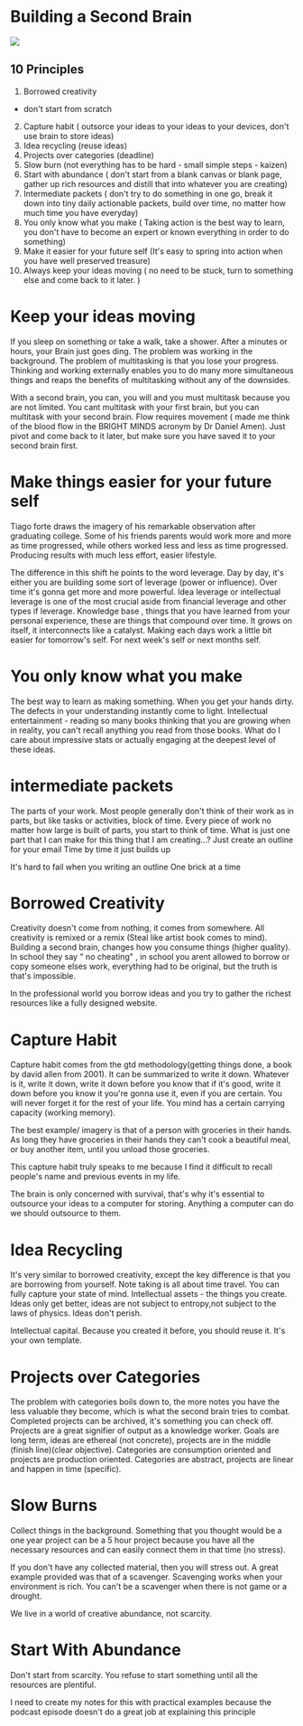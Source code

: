 # Building a Second Brain

![](https://external-content.duckduckgo.com/iu/?u=https%3A%2F%2Ftse3.mm.bing.net%2Fth%3Fid%3DOIP.XljCIBMpnVC8U4rvroIvYAHaEK%26pid%3DApi&f=1)

## 10 Principles
1. Borrowed creativity
- don't start from scratch
2. Capture habit ( outsorce your ideas to your ideas to your devices, don't use brain to store ideas)
3. Idea recycling (reuse ideas)
4. Projects over categories (deadline)
5. Slow burn (not everything has to be hard - small simple steps - kaizen)
6. Start with abundance ( don't start from a blank canvas or blank page, gather up rich resources and distill that into whatever you are creating)
7. Intermediate packets ( don't try to do something in one go, break it down into tiny daily actionable packets, build over time, no matter how much time you have everyday)
8. You only know what you make ( Taking action is the best way to learn, you don't have to become an expert or known everything in order to do something)
9. Make it easier for your future self (It's easy to spring into action when you have well preserved treasure)
10. Always keep your ideas moving ( no need to be stuck, turn to something else and come back to it later. )

# Keep your ideas moving
If you sleep on something or take a walk, take a shower. After a minutes or hours, your Brain just goes ding. The problem was working in the background.
The problem of multitasking is that you lose your progress. Thinking and working externally enables you to do many more simultaneous things and reaps the benefits of multitasking without any of the downsides. 

With a second brain, you can, you will and you must multitask because you are not limited. You cant multitask with your first brain, but you can multitask with your second brain.  Flow requires movement ( made me think of the blood flow in the BRIGHT MINDS acronym by Dr Daniel Amen). Just pivot and come back to it later, but make sure you have saved it to your second brain first. 

# Make things easier for your future self
Tiago forte draws the imagery of his remarkable observation after graduating college. Some of his friends parents would work more and more as time progressed, while others worked less and less as time progressed. 
Producing results with much less effort, easier lifestyle. 

The difference in this shift he points to the word leverage.  Day by day, it's either you are building some sort of leverage (power or influence). Over time it's gonna get more and more powerful. Idea leverage or intellectual leverage is one of the most crucial aside from financial leverage and other types if leverage. Knowledge base , things that you have learned from your personal experience, these are things that compound over time. It grows on itself, it interconnects like a catalyst. Making each days work a little bit easier for tomorrow's self. For next week's self or next months self. 

# You only know what you make

The best way to learn as making something. When you get your hands dirty. The defects in your understanding instantly come to light.
Intellectual entertainment - reading so many books thinking that you are growing when in reality, you can't recall anything you read from those books. What do I care about impressive stats or actually engaging at the deepest level of these ideas. 

# intermediate packets
The parts of your work. Most people generally don't think of their work as in parts, but like tasks or activities, block of time. 
Every piece of work no matter how large is built of parts, you start to think of time. What is just one part that I can  make for this thing that I am creating...?
Just create an outline for your email
Time by time it just builds up

It's hard to fail when you writing an outline
One brick at a time

# Borrowed Creativity
Creativity doesn't come from nothing, it comes from somewhere. All creativity is remixed or a remix (Steal like artist book comes to mind). 
Building a second brain, changes how you consume things (higher quality). 
In school they say " no cheating" , in school you arent allowed to borrow or copy someone elses work, everything had to be original, but the truth is that's impossible. 

In the professional world you borrow ideas and you try to gather the richest resources like a fully designed website.

# Capture Habit
Capture habit comes from the gtd methodology(getting things done, a book by david allen from 2001). It can be summarized to write it down. Whatever is it, write it down, write it down before you know that if it's good, write it down before you know it you're gonna use it, even if you are certain. You will never forget it for the rest of your life. You mind has a certain carrying capacity (working memory). 

The best example/ imagery is that of a person with groceries in their hands. As long they have groceries in their hands they can't cook a beautiful meal, or buy another item, until you unload those groceries. 

This capture habit truly speaks to me because I find it difficult to recall people's name and previous events in my life.

The brain is only concerned with survival, that's why it's essential to outsource your ideas to a computer for storing. Anything a computer can do we should outsource to them.

# Idea Recycling

It's very similar to borrowed creativity, except the key difference is that you are borrowing from yourself. Note taking is all about time travel. You can fully capture your state of mind. Intellectual assets - the things you create. 
Ideas only get better, ideas are not subject to entropy,not subject to the laws of physics. Ideas don't perish. 

Intellectual capital. Because you created it before, you should reuse it. It's your own template. 

# Projects over Categories

The problem with categories boils down to, the more notes you have the less valuable they become, which is what the second brain tries to combat. Completed projects can be archived, it's something you can check off. Projects are a great signifier of output as a knowledge worker. Goals are long term, ideas are ethereal (not concrete), projects are in the middle (finish line)(clear objective). Categories are consumption oriented and projects are production oriented. Categories are abstract, projects are linear and happen in time (specific). 

# Slow Burns

Collect things in the background. 
Something that you thought would be a one year project can be a 5 hour project because you have all the necessary resources and can easily connect them in that time (no stress). 

If you don't have any collected material, then you will stress out. 
A great example provided was that of a scavenger. 
Scavenging works when your environment is rich. You can't be a scavenger when there is not game or a drought. 

We live in a world of creative abundance, not scarcity. 

# Start With Abundance

Don't start from scarcity. You refuse to start something until all the resources are plentiful. 

I need to create my notes for this with practical examples because the podcast episode doesn't do a great job at explaining this principle



